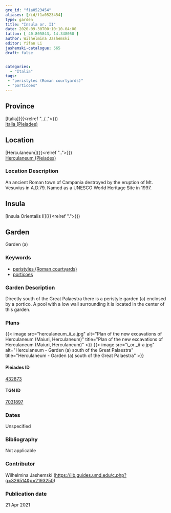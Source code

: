 ```yaml
---
gre_id: "f1a0523454"
aliases: [/id/f1a0523454]
type: garden
title: "Insula or. II"
date: 2020-09-30T00:10:10-04:00
latlon: [ 40.805843, 14.348058 ]
author: Wilhelmina Jashemski
editor: Yifan Li
jashemski-catalogue: 565
draft: false


categories:
  - "Italia"
tags:
 - "peristyles (Roman courtyards)"
 - "porticoes"
---
```


## Province
[Italia]({{<relref "../..">}}) \
[Italia (Pleiades)](https://pleiades.stoa.org/places/1052)

 <!--### Province Description-->

<!-- DESCRIPTION -->

## Location
[Herculaneum]({{<relref "..">}}) \
[Herculaneum (Pleiades)](https://pleiades.stoa.org/places/432873)

### Location Description
An ancient Roman town of Campania destroyed by the eruption of Mt. Vesuvius in A.D.79. Named as a UNESCO World Heritage Site in 1997.



## Insula
[Insula Orientalis II]({{<relref ".">}})

## Garden
Garden (a)

### Keywords
- [peristyles (Roman courtyards)](http://vocab.getty.edu/page/aat/300080971)
- [porticoes](http://vocab.getty.edu/page/aat/300004145)

### Garden Description
Directly south of the Great Palaestra there is a peristyle garden (a) enclosed by a portico. A pool with a low wall surrounding it is located in the center of this garden.

### Plans
{{< image src="herculaneum_ii_a.jpg" alt="Plan of the new excavations of Herculaneum (Maiuri, Herculaneum)" title="Plan of the new excavations of Herculaneum (Maiuri, Herculaneum)" >}}
{{< image src="i_or._ii-a.jpg" alt="Herculaneum - Garden (a) south of the Great Palaestra" title="Herculaneum - Garden (a) south of the Great Palaestra" >}}



#### Pleiades ID
[432873](https://pleiades.stoa.org/places/432873)

#### TGN ID
[7031897](http://vocab.getty.edu/page/tgn/7031897)

### Dates
Unspecified

### Bibliography
Not applicable

### Contributor
Wilhelmina Jashemski (https://lib.guides.umd.edu/c.php?g=326514&p=2193250)

### Publication date

21 Apr 2021

